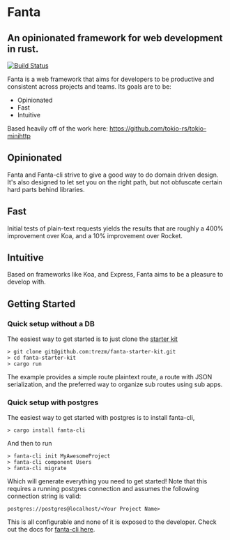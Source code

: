 # Fanta
## An opinionated framework for web development in rust.

[![Build Status](https://travis-ci.org/trezm/Fanta.svg?branch=master)](https://travis-ci.org/trezm/Fanta)

Fanta is a web framework that aims for developers to be productive and consistent across projects and teams. Its goals are to be:
- Opinionated
- Fast
- Intuitive

Based heavily off of the work here: https://github.com/tokio-rs/tokio-minihttp

## Opinionated

Fanta and Fanta-cli strive to give a good way to do domain driven design. It's also designed to let set you on the right path, but not obfuscate certain hard parts behind libraries.

## Fast

Initial tests of plain-text requests yields the results that are roughly a 400% improvement over Koa, and a 10% improvement over Rocket.

## Intuitive

Based on frameworks like Koa, and Express, Fanta aims to be a pleasure to develop with.

## Getting Started

### Quick setup without a DB

The easiest way to get started is to just clone the [starter kit](https://github.com/trezm/fanta-starter-kit)

```
> git clone git@github.com:trezm/fanta-starter-kit.git
> cd fanta-starter-kit
> cargo run
```

The example provides a simple route plaintext route, a route with JSON serialization, and the preferred way to organize sub routes using sub apps.

### Quick setup with postgres

The easiest way to get started with postgres is to install fanta-cli,

```
> cargo install fanta-cli
```

And then to run

```
> fanta-cli init MyAwesomeProject
> fanta-cli component Users
> fanta-cli migrate
```

Which will generate everything you need to get started! Note that this requires a running postgres connection and assumes the following connection string is valid:

```
postgres://postgres@localhost/<Your Project Name>
```

This is all configurable and none of it is exposed to the developer. Check out the docs for [fanta-cli here](https://github.com/trezm/fanta-cli).
